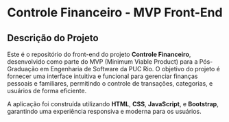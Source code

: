 # Controle Financeiro - MVP Front-End

## Descrição do Projeto
Este é o repositório do front-end do projeto **Controle Financeiro**, desenvolvido como parte do MVP (Minimum Viable Product) para a Pós-Graduação em Engenharia de Software da PUC Rio. O objetivo do projeto é fornecer uma interface intuitiva e funcional para gerenciar finanças pessoais e familiares, permitindo o controle de transações, categorias, e usuários de forma eficiente.

A aplicação foi construída utilizando **HTML**, **CSS**, **JavaScript**, e **Bootstrap**, garantindo uma experiência responsiva e moderna para os usuários.
